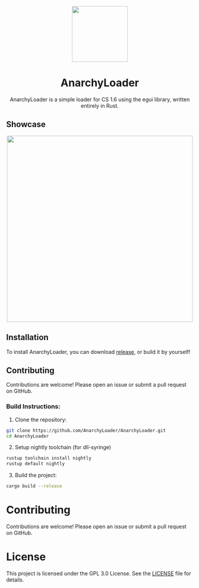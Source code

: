 <div align="center">
   <img src="https://github.com/user-attachments/assets/da62d58f-d664-4ce5-8932-db1e04d572c3" width="150"></img>
   <h1>AnarchyLoader</h1>
   AnarchyLoader is a simple loader for CS 1.6 using the egui library, written entirely in Rust.
</div>

## Showcase
<div align="center">
    <img src="https://github.com/user-attachments/assets/f0908faa-e15b-46e3-96d0-338b817c416b" width=500>
</div>

## Installation

To install AnarchyLoader, you can download [release](https://github.com/AnarchyLoader/AnarchyLoader/releases/latest), or build it by yourself!

## Contributing

Contributions are welcome! Please open an issue or submit a pull request on GitHub.

### Build Instructions:

1. Clone the repository:

```sh
git clone https://github.com/AnarchyLoader/AnarchyLoader.git
cd AnarchyLoader
```

2. Setup nightly toolchain (for dll-syringe)

```sh
rustup toolchain install nightly
rustup default nightly
```

3. Build the project:

```sh
cargo build --release
```

# Contributing

Contributions are welcome! Please open an issue or submit a pull request on GitHub.

# License

This project is licensed under the GPL 3.0 License. See the [LICENSE](https://github.com/AnarchyLoader/AnarchyLoader/blob/main/LICENSE) file for details.
